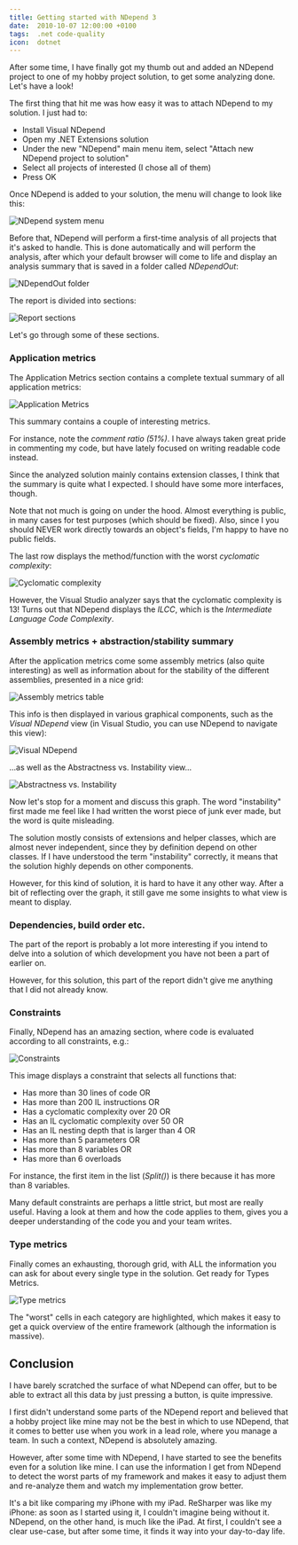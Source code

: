 ```yaml
---
title: Getting started with NDepend 3
date:  2010-10-07 12:00:00 +0100
tags:  .net code-quality
icon:  dotnet
---
```


After some time, I have finally got my thumb out and added an NDepend project to
one of my hobby project solution, to get some analyzing done. Let's have a look!

The first thing that hit me was how easy it was to attach NDepend to my solution.
I just had to:

- Install Visual NDepend
- Open my .NET Extensions solution
- Under the new "NDepend" main menu item, select "Attach new NDepend project to solution"
- Select all projects of interested (I chose all of them)
- Press OK

Once NDepend is added to your solution, the menu will change to look like this:

![NDepend system menu](/assets/blog/2010/10-07-1.png "NDepend system menu")

Before that, NDepend will perform a first-time analysis of all projects that it's
asked to handle. This is done automatically and will perform the analysis, after
which your default browser will come to life and display an analysis summary that
is saved in a folder called *NDependOut*:

![NDependOut folder](/assets/blog/2010/10-07-2.png "The generated NDependOut folder")

The report is divided into sections:

![Report sections](/assets/blog/2010/10-07-3.png "The various sections of the NDepend report")

Let's go through some of these sections.


### Application metrics

The Application Metrics section contains a complete textual summary of all application metrics:

![Application Metrics](/assets/blog/2010/10-07-4.png "Application Metrics summary")

This summary contains a couple of interesting metrics.

For instance, note the *comment ratio (51%)*. I have always taken great pride in
commenting my code, but have lately focused on writing readable code instead.

Since the analyzed solution mainly contains extension classes, I think that the
summary is quite what I expected. I should have some more interfaces, though.

Note that not much is going on under the hood. Almost everything is public, in
many cases for test purposes (which should be fixed). Also, since I you should
NEVER work directly towards an object's fields, I'm happy to have no public fields.

The last row displays the method/function with the worst *cyclomatic complexity*:

![Cyclomatic complexity](/assets/blog/2010/10-07-5.png "The worst *cyclomatic complexity")

However, the Visual Studio analyzer says that the cyclomatic complexity is 13! Turns
out that NDepend displays the *ILCC*, which is the *Intermediate Language Code Complexity*.


### Assembly metrics + abstraction/stability summary

After the application metrics come some assembly metrics (also quite interesting)
as well as information about for the stability of the different assemblies, presented
in a nice grid:

![Assembly metrics table](/assets/blog/2010/10-07-6.png "The NDepend Assembly metrics table")

This info is then displayed in various graphical components, such as the *Visual
NDepend* view (in Visual Studio, you can use NDepend to navigate this view):

![Visual NDepend](/assets/blog/2010/10-07-7.png "The Visual NDepend View")

...as well as the Abstractness vs. Instability view...

![Abstractness vs. Instability](/assets/blog/2010/10-07-8.png "The Abstractness vs. Instability view")

Now let's stop for a moment and discuss this graph. The word "instability" first
made me feel like I had written the worst piece of junk ever made, but the word
is quite misleading.

The solution mostly consists of extensions and helper classes, which are almost
never independent, since they by definition depend on other classes. If I have
understood the term "instability" correctly, it means that the solution highly
depends on other components.

However, for this kind of solution, it is hard to have it any other way. After a
bit of reflecting over the graph, it still gave me some insights to what view is
meant to display.


### Dependencies, build order etc.

The part of the report is probably a lot more interesting if you intend to delve
into a solution of which development you have not been a part of earlier on.

However, for this solution, this part of the report didn't give me anything that
I did not already know.


### Constraints

Finally, NDepend has an amazing section, where code is evaluated according to all
constraints, e.g.:

![Constraints](/assets/blog/2010/10-07-9.png "One of the vast number of constraint summaries")

This image displays a constraint that selects all functions that:

- Has more than 30 lines of code OR
- Has more than 200 IL instructions OR
- Has a cyclomatic complexity over 20 OR
- Has an IL cyclomatic complexity over 50 OR
- Has an IL nesting depth that is larger than 4 OR
- Has more than 5 parameters OR
- Has more than 8 variables OR
- Has more than 6 overloads

For instance, the first item in the list (*Split()*) is there because it has more
than 8 variables.

Many default constraints are perhaps a little strict, but most are really useful.
Having a look at them and how the code applies to them, gives you a deeper
understanding of the code you and your team writes.


### Type metrics

Finally comes an exhausting, thorough grid, with ALL the information you can ask
for about every single type in the solution. Get ready for Types Metrics.

![Type metrics](/assets/blog/2010/10-07-10.png "Type metrics")

The "worst" cells in each category are highlighted, which makes it easy to get a
quick overview of the entire framework (although the information is massive).


## Conclusion

I have barely scratched the surface of what NDepend can offer, but to be able to
extract all this data by just pressing a button, is quite impressive.

I first didn't understand some parts of the NDepend report and believed that a
hobby project like mine may not be the best in which to use NDepend, that it
comes to better use when you work in a lead role, where you manage a team. In
such a context, NDepend is absolutely amazing.

However, after some time with NDepend, I have started to see the benefits even
for a solution like mine. I can use the information I get from NDepend to detect
the worst parts of my framework and makes it easy to adjust them and re-analyze
them and watch my implementation grow better.

It's a bit like comparing my iPhone with my iPad. ReSharper was like my iPhone:
as soon as I started using it, I couldn't imagine being without it. NDepend, on
the other hand, is much like the iPad. At first, I couldn't see a clear use-case,
but after some time, it finds it way into your day-to-day life.